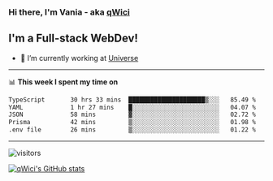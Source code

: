 ### Hi there, I'm Vania - aka [qWici][website]

## I'm a Full-stack WebDev!
- 🔭 I’m currently working at [Universe][universe]

---

📊 **This week I spent my time on**
<!--START_SECTION:waka-->

```txt
TypeScript       30 hrs 33 mins  █████████████████████▒░░░   85.49 %
YAML             1 hr 27 mins    █░░░░░░░░░░░░░░░░░░░░░░░░   04.07 %
JSON             58 mins         ▓░░░░░░░░░░░░░░░░░░░░░░░░   02.72 %
Prisma           42 mins         ▒░░░░░░░░░░░░░░░░░░░░░░░░   01.98 %
.env file        26 mins         ▒░░░░░░░░░░░░░░░░░░░░░░░░   01.22 %
```

<!--END_SECTION:waka-->

---

![visitors](https://visitor-badge.glitch.me/badge?page_id=qWici)


[![qWici's GitHub stats](https://github-readme-stats.vercel.app/api?username=qWici)](https://github.com/qWici/github-readme-stats)

[website]: https://devkucher.com
[twitter]: https://twitter.com/KucherDev
[linkedin]: https://www.linkedin.com/in/ivankucher
[universe]: https://universeapps.limited
